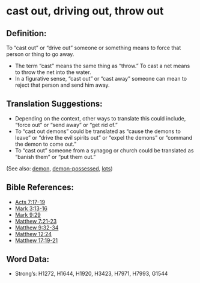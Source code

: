 # cast out, driving out, throw out

## Definition:

To “cast out” or “drive out” someone or something means to force that person or thing to go away.

* The term “cast” means the same thing as “throw.” To cast a net means to throw the net into the water.
* In a figurative sense, “cast out” or “cast away” someone can mean to reject that person and send him away.

## Translation Suggestions:

* Depending on the context, other ways to translate this could include, “force out” or “send away” or “get rid of.”
* To “cast out demons” could be translated as “cause the demons to leave” or “drive the evil spirits out” or “expel the demons” or “command the demon to come out.”
* To “cast out” someone from a synagog or church could be translated as “banish them” or “put them out.”

(See also: [demon](../kt/demon.md), [demon-possessed](../kt/demonpossessed.md), [lots](../other/lots.md))

## Bible References:

* [Acts 7:17-19](rc://en/tn/help/act/07/17)
* [Mark 3:13-16](rc://en/tn/help/mrk/03/13)
* [Mark 9:29](rc://en/tn/help/mrk/09/29)
* [Matthew 7:21-23](rc://en/tn/help/mat/07/21)
* [Matthew 9:32-34](rc://en/tn/help/mat/09/32)
* [Matthew 12:24](rc://en/tn/help/mat/12/24)
* [Matthew 17:19-21](rc://en/tn/help/mat/17/19)

## Word Data:

* Strong’s: H1272, H1644, H1920, H3423, H7971, H7993, G1544
